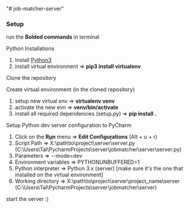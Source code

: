 "# job-matcher-server" 

<h3>Setup</h3>
run the <b>Bolded commands</b> in terminal

Python Installations
1) Install <a href="https://www.python.org/">Python3</a>
2) install virtual environment => <b>pip3 install virtualenv</b>

Clone the repository

Create virtual environment (in the cloned repository)
1) setup new virtual env => <b>virtualenv venv</b>
2) activate the new evn => <b>venv/bin/activate</b>
3) install all required dependencies (setup.py) => <b>pip install .</b>

Setup Python dev server configuration to PyCharm
1) Click on the <b>R<u>u</u>n</b> menu => <b>Edit Configu<u>r</u>ations</b> (Alt + u + r)
2) Script Path => X:\path\to\project\server\server.py (C:\Users\Tal\PycharmProjects\server\jobmatcher\server\server.py)
3) Parameters => --mode=dev
4) Environment variables => PYTHONUNBUFFERED=1
5) Python interpreter => Python 3.x (server) [make sure it's the one that installed on the virtual environment] 
6) Working directory => X:\path\to\project\server\project_name\server (C:\Users\Tal\PycharmProjects\server\jobmatcher\server)

start the server :)
